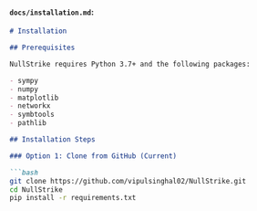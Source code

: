 #### `docs/installation.md`:
```markdown
# Installation

## Prerequisites

NullStrike requires Python 3.7+ and the following packages:

- sympy
- numpy
- matplotlib
- networkx
- symbtools
- pathlib

## Installation Steps

### Option 1: Clone from GitHub (Current)

```bash
git clone https://github.com/vipulsinghal02/NullStrike.git
cd NullStrike
pip install -r requirements.txt
